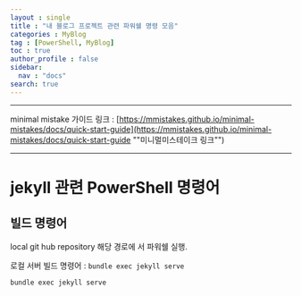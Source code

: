 ```yaml
---
layout : single
title : "내 블로그 프로젝트 관련 파워쉘 명령 모음"
categories : MyBlog
tag : [PowerShell, MyBlog]
toc : true
author_profile : false
sidebar:
  nav : "docs"
search: true
---
```

---

minimal mistake 가이드 링크 : [https://mmistakes.github.io/minimal-mistakes/docs/quick-start-guide](https://mmistakes.github.io/minimal-mistakes/docs/quick-start-guide "&quot;미니멀미스테이크 링크&quot;")

---

# jekyll 관련 PowerShell 명령어

## 빌드 명령어

local git hub repository 해당 경로에 서 파워쉘 실행.

로컬 서버 빌드 명령어 : `bundle exec jekyll serve`

```powershell
bundle exec jekyll serve
```
